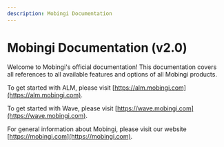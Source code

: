 ```yaml
---
description: Mobingi Documentation
---
```


# Mobingi Documentation \(v2.0\)

Welcome to Mobingi's official documentation! This documentation covers all references to all available features and options of all Mobingi products.

To get started with ALM, please visit [https://alm.mobingi.com](https://alm.mobingi.com).

To get started with Wave, please visit [https://wave.mobingi.com](https://wave.mobingi.com).

For general information about Mobingi, please visit our website [https://mobingi.com](https://mobingi.com).

